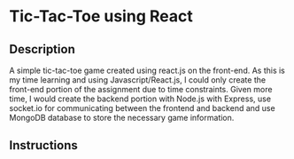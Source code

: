 # Tic-Tac-Toe using React

## Description
A simple tic-tac-toe game created using react.js on the front-end. As this is my time learning and using Javascript/React.js, I could only create the front-end portion of the assignment due to time constraints. Given more time, I would create the backend portion with Node.js with Express, use socket.io for communicating between the frontend and backend and use MongoDB database to store the necessary game information.

## Instructions
